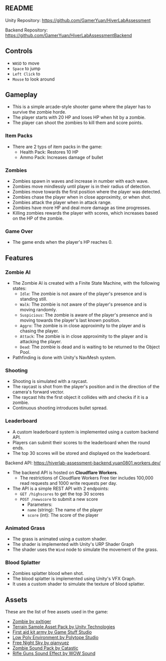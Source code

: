## README

Unity Repository: https://github.com/GamerYuan/HiverLabAssessment

Backend Repository: https://github.com/GamerYuan/HiverLabAssessmentBackend

## Controls

- `WASD` to move
- `Space` to jump
- `Left Click` to 
- `Mouse` to look around

## Gameplay

- This is a simple arcade-style shooter game where the player has to survive the zombie horde.
- The player starts with 20 HP and loses HP when hit by a zombie.
- The player can shoot the zombies to kill them and score points.

### Item Packs

- There are 2 typs of item packs in the game:
	- Health Pack: Restores 10 HP
	- Ammo Pack: Increases damage of bullet

### Zombies

- Zombies spawn in waves and increase in number with each wave.
- Zombies move mindlessly until player is in their radius of detection.
- Zombies move towards the first position where the player was detected.
- Zombies chase the player when in close approximity, or when shot.
- Zombies attack the player when in attack range.
- Zombies have more HP and deal more damage as time progresses.
- Killing zombies rewards the player with scores, which increases based on the HP of the zombie.

### Game Over

- The game ends when the player's HP reaches 0.

## Features

### Zombie AI

- The Zombie AI is created with a Finite State Machine, with the following states:
	- `Idle`: The zombie is not aware of the player's presence and is standing still.
	- `Walk`: The zombie is not aware of the player's presence and is moving randomly.
	- `Suspicious`: The zombie is aware of the player's presence and is moving towards the player's last known position.
	- `Aggro`: The zombie is in close approximity to the player and is chasing the player.
	- `Attack`: The zombie is in close approximity to the player and is attacking the player.
	- `Dead`: The zombie is dead and is waiting to be returned to the Object Pool.
- Pathfinding is done with Unity's NavMesh system.

### Shooting

- Shooting is simulated with a raycast.
- The raycast is shot from the player's position and in the direction of the camera's forward vector.
- The raycast hits the first object it collides with and checks if it is a zombie.
- Continuous shooting introduces bullet spread.

### Leaderboard

- A custom leaderboard system is implemented using a custom backend API.
- Players can submit their scores to the leaderboard when the round ends.
- The top 30 scores will be stored and displayed on the leaderboard.

Backend API: https://hiverlab-assessment-backend.yuan0801.workers.dev/

- The backend API is hosted on **Cloudflare Workers**.
	- The restrictions of Cloudflare Workers Free tier includes 100,000 read requests and 1000 write requests per day.
- The API is a simple REST API with 2 endpoints:
	- `GET /highscores` to get the top 30 scores
	- `POST /newscore` to submit a new score
		- Parameters:
		- `name` (string): The name of the player
		- `score` (int): The score of the player

### Animated Grass

- The grass is animated using a custom shader.
- The shader is implemented with Unity's URP Shader Graph
- The shader uses the `Wind` node to simulate the movement of the grass.

### Blood Splatter

- Zombies splatter blood when shot.
- The blood splatter is implemented using Unity's VFX Graph.
- It uses a custom shader to simulate the texture of blood splatter.

## Assets

These are the list of free assets used in the game:
- [Zombie by pxltiger](https://assetstore.unity.com/packages/3d/characters/humanoids/zombie-30232)
- [Terrain Sample Asset Pack by Unity Technologies](https://assetstore.unity.com/packages/3d/environments/landscapes/terrain-sample-asset-pack-145808)
- [First aid kit army by Game Stuff Studio](https://assetstore.unity.com/packages/3d/props/first-aid-kit-army-148353)
- [Low Poly Environment by Polytope Studio](https://assetstore.unity.com/packages/3d/environments/lowpoly-environment-nature-free-medieval-fantasy-series-187052)
- [Free Night Sky by qianyuez](https://assetstore.unity.com/packages/2d/textures-materials/sky/free-night-sky-79066)
- [Zombie Sound Pack by Catastic](https://assetstore.unity.com/packages/audio/sound-fx/zombie-sound-pack-free-version-124430)
- [Rifle Guns Sound Effect by WOW Sound](https://www.youtube.com/watch?v=3Y1F3ZcDpSM)